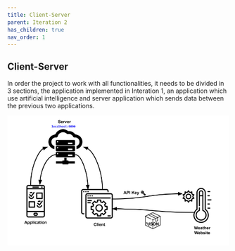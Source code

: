 ```yaml
---
title: Client-Server
parent: Iteration 2
has_children: true
nav_order: 1
---
```


## Client-Server
In order the project to work with all functionalities, it needs to be divided in 3 sections, the application implemented in Interation 1, an application which use artificial intelligence and server application which sends data between the previous two applications.

![ClientServerStructure](../../images/final-assignment/Client-ServerStructure.png)

